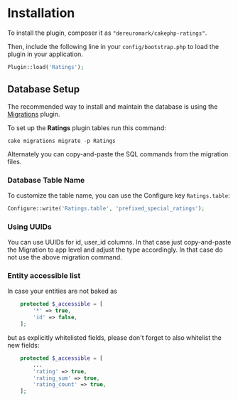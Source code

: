 # Installation

To install the plugin, composer it as `"dereuromark/cakephp-ratings"`.

Then, include the following line in your `config/bootstrap.php` to load the plugin in your application.

```php
Plugin::load('Ratings');
```

## Database Setup

The recommended way to install and maintain the database is using the [Migrations](https://github.com/cakephp/migrations) plugin.

To set up the **Ratings** plugin tables run this command:

```
cake migrations migrate -p Ratings
```

Alternately you can copy-and-paste the SQL commands from the migration files.

### Database Table Name

To customize the table name, you can use the Configure key `Ratings.table`:
```php
Configure::write('Ratings.table', 'prefixed_special_ratings');
```

### Using UUIDs
You can use UUIDs for id, user_id columns. In that case just copy-and-paste the Migration to app level and adjust the type accordingly.
In that case do not use the above migration command.

### Entity accessible list
In case your entities are not baked as 
```php
	protected $_accessible = [
		'*' => true,
		'id' => false,
	];
```
but as explicitly whitelisted fields, please don't forget to also whitelist the new fields:
```php
	protected $_accessible = [
		...
		'rating' => true,
		'rating_sum' => true,		
		'rating_count' => true,
	];
```
